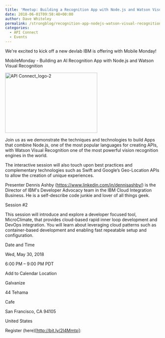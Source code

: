 ```yaml
---
title: 'Meetup: Building a Recognition App with Node.js and Watson Visual Recognition'
date: 2018-06-01T09:58:48+00:00
author: Dave Whiteley
permalink: /strongblog/recognition-app-nodejs-watson-visual-recognition/
categories:
  - API Connect
  - Events
---
```


We're excited to kick off a new devlab IBM is offering with Mobile Monday! 

MobileMonday - Building an AI Recognition App with Node.js and Watson Visual Recognition
  
<!--more-->

[<img class="aligncenter size-medium wp-image-26973" src="{{site.url}}/blog-assets/2016/03/API-Connect_logo-2-e1457953111945-300x196.png" alt="API Connect_logo-2" width="300" height="196"  />]({{site.url}}/blog-assets/2016/03/API-Connect_logo-2-e1457953111945.png)

Join us as we demonstrate the techniques and technologies to build Apps that combine Node.js, one of the most popular languages for creating APIs, with Watson Visual Recognition one of the most powerful vision recognition engines in the world.

The interactive session will also touch upon best practices and complementary technologies such as Swift and Google’s Geo-Location APIs to allow the creation of unique experiences.

Presenter
Dennis Ashby (https://www.linkedin.com/in/dennisashby/) is the Director of IBM's Developer Advocacy team in the IBM Cloud Integration Business. He is a self-describe code junkie and lover of all things geek.

Session #2

This session will introduce and explore a developer focused tool, MicroClimate, that provides cloud-based rapid inner loop development and DevOps integration. You will learn about leveraging cloud patterns such as container-based development and enabling fast repeatable setup and configuration.

Date and Time

Wed, May 30, 2018

6:00 PM – 9:00 PM PDT

Add to Calendar
Location

Galvanize

44 Tehama

Cafe

San Francisco, CA 94105

United States

Register (here)[http://bit.ly/2I4Mmtp]: 

